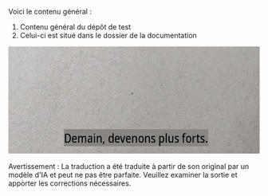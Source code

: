 Voici le contenu général :
1. Contenu général du dépôt de test
2. Celui-ci est situé dans le dossier de la documentation

![korean](docs/translated_images/korean.e3ddbb43b5c695f172d9a0427fc21760a0cbb2d3c78b0cc695ab3fc9dcd046ad.fr.png)


Avertissement : La traduction a été traduite à partir de son original par un modèle d'IA et peut ne pas être parfaite. Veuillez examiner la sortie et apporter les corrections nécessaires.